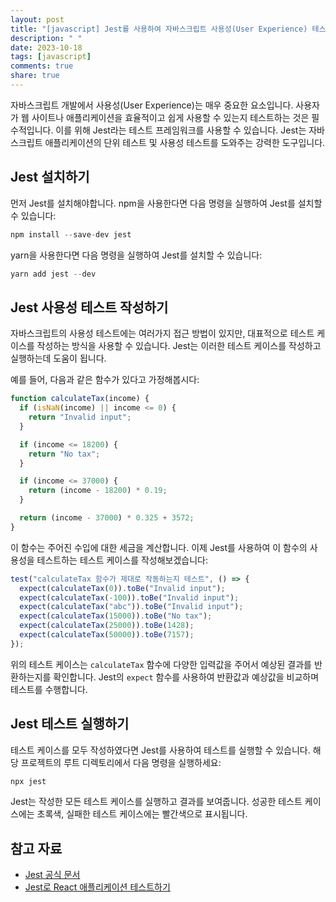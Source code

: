 ```yaml
---
layout: post
title: "[javascript] Jest를 사용하여 자바스크립트 사용성(User Experience) 테스트하기"
description: " "
date: 2023-10-18
tags: [javascript]
comments: true
share: true
---
```


자바스크립트 개발에서 사용성(User Experience)는 매우 중요한 요소입니다. 사용자가 웹 사이트나 애플리케이션을 효율적이고 쉽게 사용할 수 있는지 테스트하는 것은 필수적입니다. 이를 위해 Jest라는 테스트 프레임워크를 사용할 수 있습니다. Jest는 자바스크립트 애플리케이션의 단위 테스트 및 사용성 테스트를 도와주는 강력한 도구입니다.

## Jest 설치하기

먼저 Jest를 설치해야합니다. npm을 사용한다면 다음 명령을 실행하여 Jest를 설치할 수 있습니다:

```javascript
npm install --save-dev jest
```

yarn을 사용한다면 다음 명령을 실행하여 Jest를 설치할 수 있습니다:

```javascript
yarn add jest --dev
```

## Jest 사용성 테스트 작성하기

자바스크립트의 사용성 테스트에는 여러가지 접근 방법이 있지만, 대표적으로 테스트 케이스를 작성하는 방식을 사용할 수 있습니다. Jest는 이러한 테스트 케이스를 작성하고 실행하는데 도움이 됩니다.

예를 들어, 다음과 같은 함수가 있다고 가정해봅시다:

```javascript
function calculateTax(income) {
  if (isNaN(income) || income <= 0) {
    return "Invalid input";
  }

  if (income <= 18200) {
    return "No tax";
  }

  if (income <= 37000) {
    return (income - 18200) * 0.19;
  }

  return (income - 37000) * 0.325 + 3572;
}
```

이 함수는 주어진 수입에 대한 세금을 계산합니다. 이제 Jest를 사용하여 이 함수의 사용성을 테스트하는 테스트 케이스를 작성해보겠습니다:

```javascript
test("calculateTax 함수가 제대로 작동하는지 테스트", () => {
  expect(calculateTax(0)).toBe("Invalid input");
  expect(calculateTax(-100)).toBe("Invalid input");
  expect(calculateTax("abc")).toBe("Invalid input");
  expect(calculateTax(15000)).toBe("No tax");
  expect(calculateTax(25000)).toBe(1428);
  expect(calculateTax(50000)).toBe(7157);
});
```

위의 테스트 케이스는 `calculateTax` 함수에 다양한 입력값을 주어서 예상된 결과를 반환하는지를 확인합니다. Jest의 `expect` 함수를 사용하여 반환값과 예상값을 비교하며 테스트를 수행합니다.

## Jest 테스트 실행하기

테스트 케이스를 모두 작성하였다면 Jest를 사용하여 테스트를 실행할 수 있습니다. 해당 프로젝트의 루트 디렉토리에서 다음 명령을 실행하세요:

```javascript
npx jest
```

Jest는 작성한 모든 테스트 케이스를 실행하고 결과를 보여줍니다. 성공한 테스트 케이스에는 초록색, 실패한 테스트 케이스에는 빨간색으로 표시됩니다.

## 참고 자료

- [Jest 공식 문서](https://jestjs.io/)
- [Jest로 React 애플리케이션 테스트하기](https://hello-bryan.tistory.com/206)